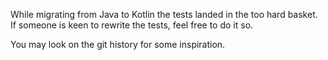 While migrating from Java to Kotlin the tests landed in the too hard basket.  
If someone is keen to rewrite the tests, feel free to do it so.  

You may look on the git history for some inspiration.  
